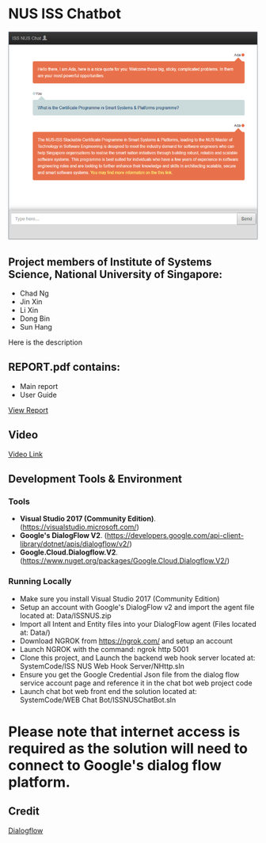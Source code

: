 # NUS ISS Chatbot

![logo](resources/chatbot.png)

## Project members of Institute of Systems Science, National University of Singapore:

* Chad Ng
* Jin Xin
* Li Xin
* Dong Bin
* Sun Hang

Here is the description

## REPORT.pdf contains:
* Main report
* User Guide

[View Report](https://github.com/superhell/IRS-RS-2019-05-31-IS1PT-GRP-Xmen-Chatbot/blob/master/ProjectReport/Report.pdf)
 

## Video
[Video Link](https://github.com/superhell/IRS-RS-2019-05-31-IS1PT-GRP-Xmen-Chatbot/blob/master/ProjectReport/video.mp4)

## Development Tools & Environment
### Tools
- **Visual Studio 2017 (Community Edition)**. (https://visualstudio.microsoft.com/) 
- **Google's DialogFlow V2**. (https://developers.google.com/api-client-library/dotnet/apis/dialogflow/v2/)
- **Google.Cloud.Dialogflow.V2**. (https://www.nuget.org/packages/Google.Cloud.Dialogflow.V2/)


### Running Locally
* Make sure you install Visual Studio 2017 (Community Edition)
* Setup an account with Google's DialogFlow v2 and import the agent file located at: Data/ISSNUS.zip
* Import all Intent and Entity files into your DialogFlow agent (Files located at:  Data/)
* Download NGROK from https://ngrok.com/ and setup an account 
* Launch NGROK with the command: ngrok http 5001
* Clone this project, and Launch the backend web hook server located at: SystemCode/ISS NUS Web Hook Server/NHttp.sln
* Ensure you get the Google Credential Json file from the dialog flow service account page and reference it in the chat bot web project code
* Launch chat bot web front end the solution located at: SystemCode/WEB Chat Bot/ISSNUSChatBot.sln

# Please note that internet access is required as the solution will need to connect to Google's dialog flow platform. 

## Credit
[Dialogflow](https://dialogflow.com/)

